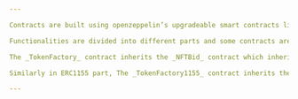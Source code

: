 ```yaml
---

Contracts are built using openzeppelin’s upgradeable smart contracts library. So the smart contract code can be updated to support new features, fix bugs, etc.

Functionalities are divided into different parts and some contracts are inherited by other contracts as well as by openzeppelin’s contracts.

The _TokenFactory_ contract inherits the _NFTBid_ contract which inherits _NFTFactoryContract_ which again inherits the _NFTStorage_ contract.

Similarly in ERC1155 part, The _TokenFactory1155_ contract inherits the _NFTBid1155_ contract which inherits _NFTFactoryContract115_ which again inherits the _NFTStorage1155_ contract.

---
```

